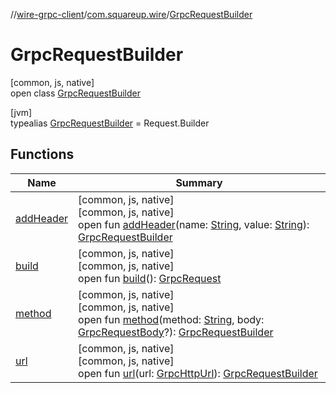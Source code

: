 //[wire-grpc-client](../../../index.md)/[com.squareup.wire](../index.md)/[GrpcRequestBuilder](index.md)

# GrpcRequestBuilder

[common, js, native]\
open class [GrpcRequestBuilder](index.md)

[jvm]\
typealias [GrpcRequestBuilder](index.md) = Request.Builder

## Functions

| Name | Summary |
|---|---|
| [addHeader](add-header.md) | [common, js, native]<br>[common, js, native]<br>open fun [addHeader](add-header.md)(name: [String](https://kotlinlang.org/api/latest/jvm/stdlib/kotlin/-string/index.html), value: [String](https://kotlinlang.org/api/latest/jvm/stdlib/kotlin/-string/index.html)): [GrpcRequestBuilder](index.md) |
| [build](build.md) | [common, js, native]<br>[common, js, native]<br>open fun [build](build.md)(): [GrpcRequest](../-grpc-request/index.md) |
| [method](method.md) | [common, js, native]<br>[common, js, native]<br>open fun [method](method.md)(method: [String](https://kotlinlang.org/api/latest/jvm/stdlib/kotlin/-string/index.html), body: [GrpcRequestBody](../-grpc-request-body/index.md)?): [GrpcRequestBuilder](index.md) |
| [url](url.md) | [common, js, native]<br>[common, js, native]<br>open fun [url](url.md)(url: [GrpcHttpUrl](../-grpc-http-url/index.md)): [GrpcRequestBuilder](index.md) |
